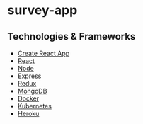 # survey-app

## Technologies & Frameworks

- [Create React App]()
- [React]()
- [Node]()
- [Express]()
- [Redux]()
- [MongoDB]()
- [Docker]()
- [Kubernetes]()
- [Heroku]()
